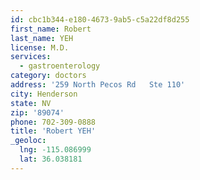 ```yaml
---
id: cbc1b344-e180-4673-9ab5-c5a22df8d255
first_name: Robert
last_name: YEH
license: M.D.
services:
  - gastroenterology
category: doctors
address: '259 North Pecos Rd   Ste 110'
city: Henderson
state: NV
zip: '89074'
phone: 702-309-0888
title: 'Robert YEH'
_geoloc:
  lng: -115.086999
  lat: 36.038181
---
```

